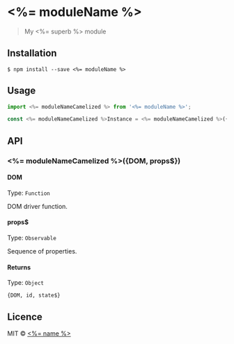 # <%= moduleName %>

> My <%= superb %> module

## Installation

```shell
$ npm install --save <%= moduleName %>
```

## Usage

```js
import <%= moduleNameCamelized %> from '<%= moduleName %>';

const <%= moduleNameCamelized %>Instance = <%= moduleNameCamelized %>({DOM, props$});
```

## API

### <%= moduleNameCamelized %>({DOM, props$})

#### DOM

Type: `Function`

DOM driver function.

#### props$

Type: `Observable`

Sequence of properties.

#### Returns

Type: `Object`

`{DOM, id, state$}`

## Licence

MIT © [<%= name %>](<%= websiteUrl %>) 
